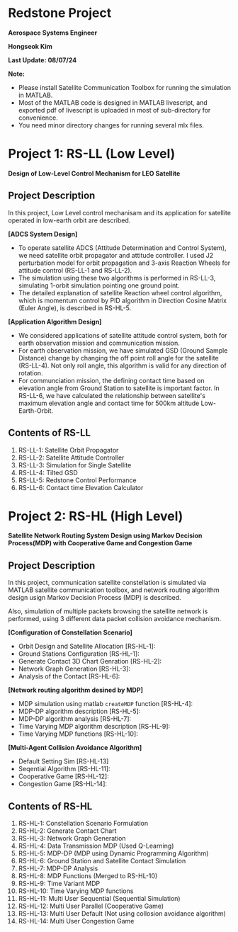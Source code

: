 
# **Redstone Project**

**Aerospace Systems Engineer**


**Hongseok Kim**


**Last Update: 08/07/24**


**Note:**

-  Please install Satellite Communication Toolbox for running the simulation in MATLAB.  
-  Most of the MATLAB code is designed in MATLAB livescript, and exported pdf of livescript is uploaded in most of sub\-directory for convenience. 
-  You need minor directory changes for running several mlx files. 
# **Project 1: RS\-LL (Low Level)**

**Design of Low\-Level Control Mechanism for LEO Satellite**

## Project Description

  In this project, Low Level control mechanisam and its application for satellite operated in low\-earth orbit are described. 


 **\[ADCS System Design\]** 

-  To operate satellite ADCS (Attitude Determination and Control System), we need satellite orbit propagator and attitude controller. I used J2 perturbation model for orbit propagation and 3\-axis Reaction Wheels for attitude control (RS\-LL\-1 and RS\-LL\-2). 
-  The simulation using these two algorithms is performed in RS\-LL\-3, simulating 1\-orbit simulation pointing one ground point.  
-  The detailed explanation of satellite Reaction wheel control algorithm, which is momentum control by PID algorithm in Direction Cosine Matrix (Euler Angle), is described in RS\-HL\-5. 

 **\[Application Algorithm Design\]** 

-  We considered applications of satellite attitude control system, both for earth observation mission and communication mission. 
-  For earth observation mission, we have simulated GSD (Ground Sample Distance) change by changing the off point roll angle for the satellite (RS\-LL\-4). Not only roll angle, this algorithm is valid for any direction of rotation. 
-  For communciation mission, the defining contact time based on elevation angle from Ground Station to satellite is important factor. In RS\-LL\-6, we have calculated the relationship between satellite's maximum elevation angle and contact time for 500km altitude Low\-Earth\-Orbit. 

## Contents of RS\-LL
1.  RS\-LL\-1: Satellite Orbit Propagator
2. RS\-LL\-2: Satellite Attitude Controller
3. RS\-LL\-3: Simulation for Single Satellite
4. RS\-LL\-4: Tilted GSD
5. RS\-LL\-5: Redstone Control Performance
6. RS\-LL\-6: Contact time Elevation Calculator

# **Project 2: RS\-HL (High Level)**

**Satellite Network Routing System Design using Markov Decision Process(MDP) with Cooperative Game and Congestion Game**

## **Project Description**

   In this project, communication satellite constellation is simulated via MATLAB satellite communication toolbox, and network routing algorithm design usign Markov Decision Process (MDP) is described.


  Also, simulation of multiple packets browsing the satellite network is performed, using 3 different data packet collision avoidance mechanism. 


**\[Configuration of Constellation Scenario\]**

-  Orbit Design and Satellite Allocation \[RS\-HL\-1\]: 
-  Ground Stations Configuration \[RS\-HL\-1\]: 
-  Generate Contact 3D Chart Genration \[RS\-HL\-2\]: 
-  Network Graph Generation \[RS\-HL\-3\]: 
-  Analysis of the Contact \[RS\-HL\-6\]:  

**\[Network routing algorithm desined by MDP\]**

-  MDP simulation using matlab `createMDP` function \[RS\-HL\-4\]: 
-  MDP\-DP algorithm description \[RS\-HL\-5\]: 
-  MDP\-DP algorithm analysis \[RS\-HL\-7\]: 
-  Time Varying MDP algorithm description \[RS\-HL\-9\]: 
-  Time Varying MDP functions \[RS\-HL\-10\]: 

**\[Multi\-Agent Collision Avoidance Algorithm\]**

-  Default Setting Sim \[RS\-HL\-13\] 
-  Seqential Algorithm \[RS\-HL\-11\]: 
-  Cooperative Game \[RS\-HL\-12\]: 
-  Congestion Game \[RS\-HL\-14\]: 

## Contents of RS\-HL
1.  RS\-HL\-1: Constellation Scenario Formulation
2. RS\-HL\-2: Generate Contact Chart
3. RS\-HL\-3: Network Graph Generation
4. RS\-HL\-4: Data Transmission MDP (Used Q\-Learning)
5. RS\-HL\-5: MDP\-DP (MDP using Dynamic Programming Algorithm)
6. RS\-HL\-6: Ground Station and Satellite Contact Simulation
7. RS\-HL\-7: MDP\-DP Analysis
8. RS\-HL\-8: MDP Functions (Merged to RS\-HL\-10)
9. RS\-HL\-9: Time Variant MDP
10. RS\-HL\-10: Time Varying MDP functions
11. RS\-HL\-11: Multi User Sequential (Sequential Simulation)
12. RS\-HL\-12: Multi User Parallel (Cooperative Game)
13. RS\-HL\-13: Multi User Default (Not using collosion avoidance algorithm)
14. RS\-HL\-14: Multi User Congestion Game
